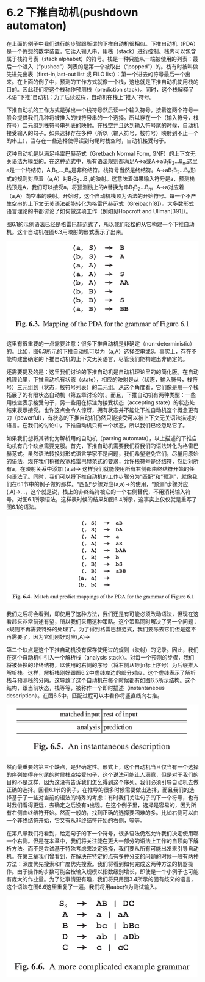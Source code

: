 # 6.2 下推自动机(pushdown automaton)

在上面的例子中我们进行的步骤跟所谓的下推自动机很相似。下推自动机（PDA）是一个假想的数学装置，它读入输入串，用栈（stack）进行控制。栈内可以包含属于栈符号表（stack alphabet）的符号。栈是一种只能从一端被使用的列表：最后一个进入（“pushed”）列表的是第一个被取出（“popped”）的。栈有时被叫做先进先出表（first-in,last-out list 或 FILO list）：第一个进去的符号最后一个出来。在上面的例子中，预测的工作方式就像一个栈，这也就是下推自动机使用栈的目的。因此我们将这个栈称作预测栈（prediction stack）。同时，这个栈解释了术语“下推”自动机：为了后续过程，自动机在栈上“推入”符号。

下推自动机的工作方式是弹出一个栈符号然后读一个输入符号。接着这两个符号一般会提供我们几种将被推入的栈符号串的一个选择。所以存在一个（输入符号，栈符号）二元组到栈符号串列表的映射。在栈空并且达到输入符号尾的时候，自动机接受输入的句子。如果选择存在多种（所以（输入符号，栈符号）映射到不止一个的串上），当存在一些选择使得读到句尾时栈空时，自动机接受句子。

这种自动机是以满足格雷巴赫范式（Gretbach Normal Form, GNF）的上下文无关语法为模型的。在这种范式中，所有语法规则都满足A&rarr;a或A&rarr;aB<sub>1</sub>B<sub>2</sub>...B<sub>n</sub>,这里a是一个终结符，A,B<sub>1</sub>,...,B<sub>n</sub>是非终结符。栈符号当然是终结符。A&rarr;aB<sub>1</sub>B<sub>2</sub>...B<sub>n</sub>形式的规则对应着（a,A）对B<sub>1</sub>B<sub>2</sub>...B<sub>n</sub>的映射。这意味着如果输入符号是a，预测栈栈顶是A，我们可以接受a，将预测栈上的A替换为串B<sub>1</sub>B<sub>2</sub>...B<sub>n</sub>。A&rarr;a对应着（a,A）向空串的映射。开始时，这个自动机栈顶为语法的开始符号。每一个不产生空串的上下文无关语法都能转化为格雷巴赫范式（Greibach[8]）。大多数形式语言理论的书都讨论了如何做这项工作（例如见Hopcroft and Ullman[391]）。

图6.1的示例语法已经是格雷巴赫范式了，所以我们轻松的从它构建一个下推自动机。这个自动机在图6.3用映射的形式表示了出来。

![图1](../../img/6.2_1-Fig.6.3.png)

这里有很重要的一点需要注意：很多下推自动机是非确定（non-deterministic）的。比如，图6.3所示的下推自动机可以为（a,A）选择空串或S。事实上，存在不能构建出确定的下推自动机的上下文无关语言，尽管我们能构建出非确定的。

还需要提及的是：这里我们讨论的下推自动机是自动机理论里的的简化版。在自动机理论里，下推自动机有状态（state），相应的映射是从（状态，输入符号，栈符号）三元组到（状态，栈符号列表）的二元组。从这个角度看，它们像是用一个栈拓展了的有限状态自动机（第五章讨论的）。而且，下推自动机有两种类型：一些用栈空表示接受句子，另一些用在标注为接受状态（accepting state）的状态处结束表示接受。也许这点会令人惊讶，拥有状态并不能让下推自动机这个概念更有力（powerful），有状态的下推自动机仍然只能接受可以被上下文无关语法描述的语言。在我们的讨论中，下推自动机只有一个状态，所以我们已经忽略它了。

如果我们想将其转化为解析用的自动机（parsing automata），以上描述的下推自动机有几个缺点需要克服。首先，下推自动机需要我们将我们的语法转化为格雷巴赫范式。虽然语法转换对形式语言学家不是问题，我们希望避免它们，尽量用原始的语法。现在我们稍微放宽格雷巴赫范式的要求，允许栈符号是终结符，然后对所有a，在映射关系中添加
(a,a)&rarr;
这样我们就能使用所有右侧都由终结符开始的任何语法了。同时，我们可以将下推自动机的工作步骤分为“匹配”和“预测”，就像我们在6.1节中的例子做的那样。“匹配”步骤对应(a,a)&rarr;的使用，“预测”步骤对应(,A)&rarr;...，这个就是说，栈上的非终结符被它的一个右侧替代，不用消耗输入符号。对图6.1所示语法，这样表时候的结果如图6.4所示，这事实上仅仅就是重写了图6.1的语法。

![图2](../../img/6.2_2-Fig.6.4.png)

我们之后将会看到，即使用了这种方法，我们还是有可能必须改动语法，但现在这看起来非常前途有望，所以我们采用这种策略。这个策略同时解决了另一个问题：ε规则不再需要特殊的处理了。为了得到格雷巴赫范式，我们要除去它们但是这不再需要了，因为它们刚好对应(,A)&rarr;

第二个缺点是这个下推自动机没有保存使用过的规则（映射）的记录。因此，我们在这个自动机中引入一个解析栈（analysis stack）。对每一个预测的步骤，我们将被替换的非终结符，以使用的右侧的序号（将右侧从1到n标上序号）为后缀推入解析栈。这样，解析栈刚好跟图6.2中虚线左边的部分对应，这个虚线表示了解析栈与预测栈的分隔。这导致了这个自动机在每个时候都有如图6.5所示结构。这个结构，跟当前状态，栈等等，被称作一个即时描述（instantaneous description）。在图6.5中，匹配过程可以本看作将竖直线向右推。

![图3](../../img/6.2_3-Fig.6.5.png)

然而最重要的第三个缺点，是非确定性。形式上，这个自动机当且仅当有一个选择的序列使得在句尾的时候栈空接受句子，这个说法可能让人满意，但是对于我们的目的不是这样，因为这没有告诉我们怎么得到这个序列。我们必须引导自动机去做正确的选择。回看6.1节的例子，在推导的很多时候需要做出选择，而且我们的选择基于了一些对当前的语法的特殊的考虑：有时我们关注句子的下一个符号，也有时我们看得更远，去确定之后没有a出现。在这个例子里，选择是容易的，因为所有右侧由终结符开始。然而一般的，找到正确的选择要困难的多。比如右侧可以由一个非终结符开始，它又有从非终结符开始的右侧，等等。

在第八章我们将看到，给定句子的下一个符号，很多语法仍然允许我们决定使用哪一个右侧。但是在本章中，我们将关注能在更大一部分的语法上工作的自顶向下解析方法。而不是尝试基于特殊考虑来决定选择，我们要从所有可能出发来引导自动机。在第三章我们曾看到，在解决在特定的点有多种分支的问题的时候一般有两种方法：深度优先搜索和广度优先搜索。我们将看到如何完成这两种方法的机器操作。由于操作的步数可能会按输入规模以指数级别增长，即使是一个小例子也可能有庞大的作业量。为了让事情更有趣，我们将只用图3.4所示的固有歧义的语言，这个语法在图6.6这里重复了一遍。我们将用aabc作为测试输入。

![图4](../../img/6.2_4-Fig.6.6.png)
